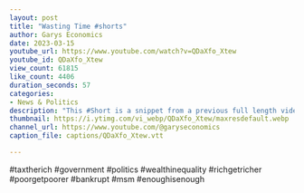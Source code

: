 ```yaml
---
layout: post
title: "Wasting Time #shorts"
author: Garys Economics
date: 2023-03-15
youtube_url: https://www.youtube.com/watch?v=QDaXfo_Xtew
youtube_id: QDaXfo_Xtew
view_count: 61815
like_count: 4406
duration_seconds: 57
categories:
- News & Politics
description: "This #Short is a snippet from a previous full length video \"Why Don't the Government Tax the Rich?\"\" https://youtu.be/U0XntlILeHU"
thumbnail: https://i.ytimg.com/vi_webp/QDaXfo_Xtew/maxresdefault.webp
channel_url: https://www.youtube.com/@garyseconomics
caption_file: captions/QDaXfo_Xtew.vtt

---
```


#taxtherich #government #politics #wealthinequality #richgetricher #poorgetpoorer #bankrupt  #msm #enoughisenough
